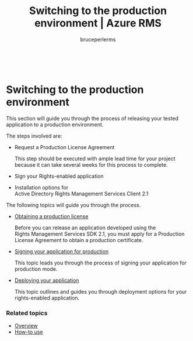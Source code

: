 ﻿---
# required metadata

title: Switching to the production environment | Azure RMS
description: This topic will guide you through the process of releasing your tested application to a production environment.
keywords:
author: bruceperlerms
manager: mbaldwin
ms.date: 04/28/2016
ms.topic: article
ms.prod: azure
ms.service: rights-management
ms.technology: techgroup-identity
ms.assetid: F5CD72F6-D49A-4121-866F-3182CD980875
# optional metadata

#ROBOTS:
audience: developer
#ms.devlang:
ms.reviewer: shubhamp
ms.suite: ems
#ms.tgt_pltfrm:
#ms.custom:

---

﻿
# Switching to the production environment

This section will guide you through the process of releasing your tested application to a production environment.

The steps involved are:

-   Request a Production License Agreement

    This step should be executed with ample lead time for your project because it can take several weeks for this process to complete.

-   Sign your Rights-enabled application
-   Installation options for Active Directory Rights Management Services Client 2.1

The following topics will guide you through the process.

- [Obtaining a production license](obtaining-a-production-license.md)

  Before you can release an application developed using the Rights Management Services SDK 2.1, you must apply for a Production License Agreement to obtain a production certificate.
- [Signing your application for production](signing-your-application-for-production.md)

  This topic leads you through the process of signing your application for production mode.

- [Deploying your application](deploying-your-application.md)

  This topic outlines and guides you through deployment options for your rights-enabled application.
 

### Related topics

* [Overview](ad-rms-overview.md)
* [How-to use](how-to-use-msipc.md)
 

 
